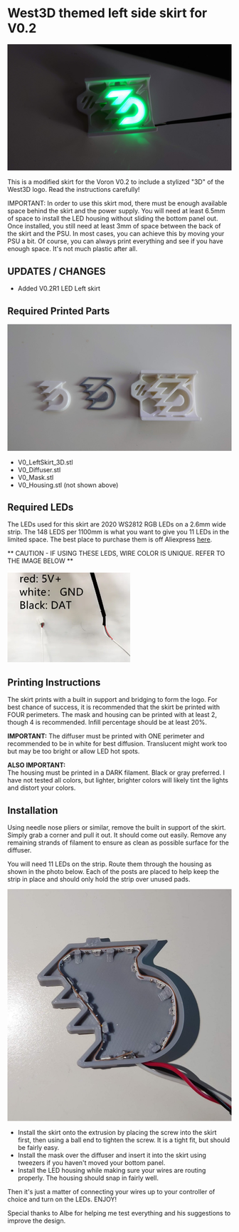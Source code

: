 # West3D themed left side skirt for V0.2

![v0 skirt](https://github.com/oogoom/Voron-Skirt-Mods/blob/main/West3D/V0/images/Front.JPG)

This is a modified skirt for the Voron V0.2 to include a stylized "3D" of the West3D logo.  Read the instructions carefully!  

IMPORTANT:  In order to use this skirt mod, there must be enough available space behind the skirt and the power supply.  You will need at least 6.5mm of space to install the LED housing without sliding the bottom panel out.  Once installed, you still need at least 3mm of space between the back of the skirt and the PSU.  In most cases, you can achieve this by moving your PSU a bit.  Of course, you can always print everything and see if you have enough space.  It's not much plastic after all.

## UPDATES / CHANGES

- Added V0.2R1 LED Left skirt

## Required Printed Parts

![printed parts](https://github.com/oogoom/Voron-Skirt-Mods/blob/main/West3D/V0/images/parts.JPG)

- V0_LeftSkirt_3D.stl
- V0_Diffuser.stl
- V0_Mask.stl
- V0_Housing.stl (not shown above)

## Required LEDs

The LEDs used for this skirt are 2020 WS2812 RGB LEDs on a 2.6mm wide strip.  The 148 LEDS per 1100mm is what you want to give you 11 LEDs in the limited space.  The best place to purchase them is off Aliexpress [here](https://www.aliexpress.us/item/3256804268655878.html?spm=a2g0o.order_detail.order_detail_item.3.12c3f19c69yvgm&gatewayAdapt=glo2usa).

** CAUTION - IF USING THESE LEDS, WIRE COLOR IS UNIQUE.  REFER TO THE IMAGE BELOW **

![LEDWiring](https://github.com/oogoom/Voron-Skirt-Mods/blob/main/West3D/V0/images/wiring.JPG)


## Printing Instructions

The skirt prints with a built in support and bridging to form the logo.  For best chance of success, it is recommended that the skirt be printed with FOUR perimeters.  The mask and housing can be printed with at least 2, though 4 is recommended.  Infill percentage should be at least 20%.

**IMPORTANT:** 
The diffuser must be printed with ONE perimeter and recommended to be in white for best diffusion.  Translucent might work too but may be too bright or allow LED hot spots.  

**ALSO IMPORTANT:**  
The housing must be printed in a DARK filament.  Black or gray preferred.  I have not tested all colors, but lighter, brighter colors will likely tint the lights and distort your colors.

## Installation

Using needle nose pliers or similar, remove the built in support of the skirt.  Simply grab a corner and pull it out.  It should come out easily.  Remove any remaining strands of filament to ensure as clean as possible surface for the diffuser.

You will need 11 LEDs on the strip.  Route them through the housing as shown in the photo below.  Each of the posts are placed to help keep the strip in place and should only hold the strip over unused pads.

![LED routing](https://github.com/oogoom/Voron-Skirt-Mods/blob/main/West3D/V0/images/DSC_0038.JPG)

- Install the skirt onto the extrusion by placing the screw into the skirt first, then using a ball end to tighten the screw.  It is a tight fit, but should be fairly easy.  
- Install the mask over the diffuser and insert it into the skirt using tweezers if you haven't moved your bottom panel.  
- Install the LED housing while making sure your wires are routing properly.  The housing should snap in fairly well. 

Then it's just a matter of connecting your wires up to your controller of choice and turn on the LEDs.  ENJOY!

Special thanks to Albe for helping me test everything and his suggestions to improve the design.
